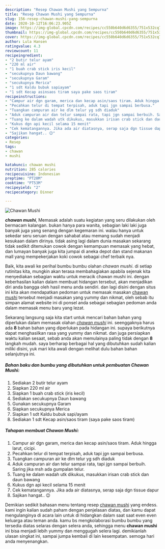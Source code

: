 ```yaml
---
description: "Resep Chawan Mushi yang Sempurna"
title: "Resep Chawan Mushi yang Sempurna"
slug: 156-resep-chawan-mushi-yang-sempurna
date: 2020-10-12T16:06:23.905Z
image: https://img-global.cpcdn.com/recipes/cc550b640d6d6355/751x532cq70/chawan-mushi-foto-resep-utama.jpg
thumbnail: https://img-global.cpcdn.com/recipes/cc550b640d6d6355/751x532cq70/chawan-mushi-foto-resep-utama.jpg
cover: https://img-global.cpcdn.com/recipes/cc550b640d6d6355/751x532cq70/chawan-mushi-foto-resep-utama.jpg
author: Lula Hansen
ratingvalue: 4.3
reviewcount: 11
recipeingredient:
- "2 butir telur ayam"
- "220 ml air"
- "1 buah crab stick iris kecil"
- "secukupnya Daun bawang"
- "secukupnya Garam"
- "secukupnya Merica"
- "1 sdt Kaldu bubuk sapiayam"
- "1 sdt Kecap asinsaos tiram saya pake saos tiram"
recipeinstructions:
- "Campur air dgn garam, merica dan kecap asin/saos tiram. Aduk hingga larut, cicipi."
- "Pecahkan telur di tempat terpisah, aduk tapi jgn sampai berbusa."
- "Tuangkan campuran air ke dlm telur yg sdh diaduk"
- "Aduk campuran air dan telur sampai rata, tapi jgn sampai berbuih. Saring jika msh ada gumpalan telur."
- "Tuang ke dalam wadah utk dikukus, masukkan irisan crab stick dan daun bawang"
- "Kukus dgn api kecil selama 15 menit"
- "Cek kematangannya. Jika ada air diatasnya, serap saja dgn tissue dapur"
- "Sajikan hangat.. 😉"
categories:
- Resep
tags:
- chawan
- mushi

katakunci: chawan mushi 
nutrition: 285 calories
recipecuisine: Indonesian
preptime: "PT20M"
cooktime: "PT53M"
recipeyield: "2"
recipecategory: Dinner

---
```



![Chawan Mushi](https://img-global.cpcdn.com/recipes/cc550b640d6d6355/751x532cq70/chawan-mushi-foto-resep-utama.jpg)

<b><i>chawan mushi</i></b>, Memasak adalah suatu kegiatan yang seru dilakukan oleh bermacam kalangan. bukan hanya para wanita, sebagian laki laki juga banyak juga yang senang dengan kegemaran ini. walau hanya untuk sekedar seru seruan dengan sahabat atau memang sudah menjadi kesukaan dalam dirinya. tidak asing lagi dalam dunia masakan sekarang tidak sedikit ditemukan cowok dengan kemampuan memasak yang hebat, dan lumayan banyak juga kita jumpai di aneka depot dan stand makanan mall yang mempekerjakan koki cowok sebagai chef terbaik nya.

Baik, kita awali ke perihal bumbu bumbu olahan <i>chawan mushi</i>. di setiap rutinitas kita, mungkin akan terasa membahagiakan apabila sejenak kita menyediakan sebagian waktu untuk meracik chawan mushi ini. dengan keberhasilan kalian dalam membuat hidangan tersebut, akan menjadikan diri anda bangga oleh hasil menu anda sendiri. dan lagi disini dengan situs ini kita akan mendapatkan pedoman untuk memasak masakan <u>chawan mushi</u> tersebut menjadi masakan yang yummy dan nikmat, oleh sebab itu simpan alamat website ini di ponsel anda sebagai sebagian pedoman anda dalam memasak menu baru yang lezat.




Sekarang langsung saja kita start untuk mencari bahan bahan yang diperlukan dalam memasak olahan <u><i>chawan mushi</i></u> ini. seenggaknya harus ada <b>8</b> bahan bahan yang diperlukan pada hidangan ini. supaya berikutnya dapat menghasilkan rasa yang yummy dan nikmat. dan juga persiapkan waktu kalian sesaat, sebab anda akan memulainya paling tidak dengan <b>8</b> langkah mudah. saya berharap berbagai hal yang dibutuhkan sudah kalian miliki disini, yuk mari kita awali dengan melihat dulu bahan bahan selanjutnya ini.

<!--inarticleads1-->

##### Bahan baku dan bumbu yang dibutuhkan untuk pembuatan Chawan Mushi:

1. Sediakan 2 butir telur ayam
1. Siapkan 220 ml air
1. Siapkan 1 buah crab stick (iris kecil)
1. Sediakan secukupnya Daun bawang
1. Gunakan secukupnya Garam
1. Siapkan secukupnya Merica
1. Siapkan 1 sdt Kaldu bubuk sapi/ayam
1. Sediakan 1 sdt Kecap asin/saos tiram (saya pake saos tiram)




<!--inarticleads2-->

##### Tahapan membuat Chawan Mushi:

1. Campur air dgn garam, merica dan kecap asin/saos tiram. Aduk hingga larut, cicipi.
1. Pecahkan telur di tempat terpisah, aduk tapi jgn sampai berbusa.
1. Tuangkan campuran air ke dlm telur yg sdh diaduk
1. Aduk campuran air dan telur sampai rata, tapi jgn sampai berbuih. Saring jika msh ada gumpalan telur.
1. Tuang ke dalam wadah utk dikukus, masukkan irisan crab stick dan daun bawang
1. Kukus dgn api kecil selama 15 menit
1. Cek kematangannya. Jika ada air diatasnya, serap saja dgn tissue dapur
1. Sajikan hangat.. 😉




Demikian sedikit bahasan menu tentang resep <u>chawan mushi</u> yang endess. kami ingin kalian sudah paham dengan penjelasan diatas, dan kamu dapat mengulanginya di acara lain untuk di hidangkan dalam saat saat even even keluarga atau teman anda. kamu bs mengkolaborasi bumbu bumbu yang tersedia diatas selaras dengan selera anda, sehingga menu <b>chawan mushi</b> ini bisa menjadi lebih yummy dan menggugah selera lagi. demikianlah ulasan singkat ini, sampai jumpa kembali di lain kesempatan. semoga hari anda menyenangkan.
